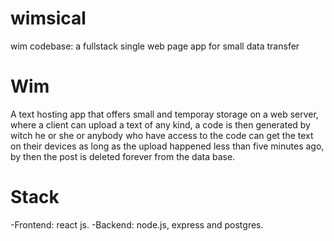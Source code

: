# wimsical
wim codebase: a fullstack single web page app for small data transfer
# Wim
A text hosting app that offers small and temporay storage on a web server, where a client can upload a text of any kind, a code is then generated by witch he or she or anybody who have access to the code can get the text on their devices as long as the upload happened less than five minutes ago, by then the post is deleted forever from the data base.
# Stack
-Frontend: react js.
-Backend: node.js, express and postgres.
